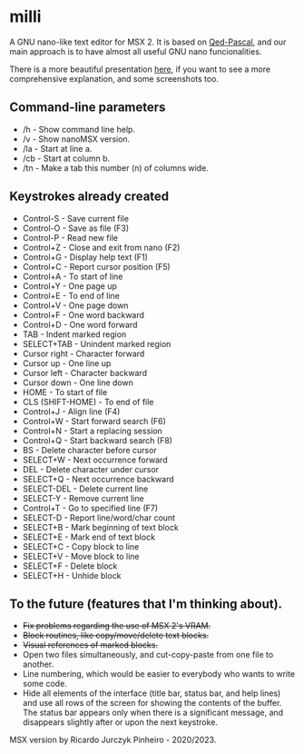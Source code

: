 # milli
A GNU nano-like text editor for MSX 2.
It is based on [Qed-Pascal](http://texteditors.org/cgi-bin/wiki.pl?action=browse&diff=1&id=Qed-Pascal), and our main approach is to have almost all useful GNU nano funcionalities.

There is a more beautiful presentation [here](http://ricardojpinheiro.github.io/nanomsx/), if you want to see a more comprehensive explanation, and some screenshots too.

## Command-line parameters
 - /h 		- Show command line help.
 - /v 		- Show nanoMSX version.
 - /la          - Start at line a.
 - /cb          - Start at column b.
 - /tn          - Make a tab this number (n) of columns wide.

## Keystrokes already created
 - Control-S - Save current file
 - Control-O - Save as file (F3)
 - Control-P - Read new file
 - Control+Z - Close and exit from nano (F2)
 - Control+G - Display help text (F1)
 - Control+C - Report cursor position (F5)
 - Control+A - To start of line
 - Control+Y - One page up
 - Control+E - To end of line
 - Control+V - One page down
 - Control+F - One word backward
 - Control+D - One word forward
 - TAB - Indent marked region
 - SELECT+TAB - Unindent marked region
 - Cursor right - Character forward
 - Cursor up   - One line up
 - Cursor left  - Character backward
 - Cursor down - One line down
 - HOME - To start of file
 - CLS (SHIFT-HOME) - To end of file
 - Control+J - Align line (F4)
 - Control+W - Start forward search (F6)
 - Control+N - Start a replacing session
 - Control+Q - Start backward search (F8)
 - BS - Delete character before cursor
 - SELECT+W - Next occurrence forward
 - DEL - Delete character under cursor
 - SELECT+Q - Next occurrence backward
 - SELECT-DEL - Delete current line
 - SELECT-Y - Remove current line
 - Control+T - Go to specified line (F7)
 - SELECT-D - Report line/word/char count
 - SELECT+B - Mark beginning of text block
 - SELECT+E - Mark end of text block
 - SELECT+C - Copy block to line
 - SELECT+V - Move block to line
 - SELECT+F - Delete block
 - SELECT+H - Unhide block

## To the future (features that I'm thinking about).
- ~~Fix problems regarding the use of MSX 2's VRAM.~~
- ~~Block routines, like copy/move/delete text blocks.~~
- ~~Visual references of marked blocks.~~
- Open two files simultaneously, and cut-copy-paste from one file to another.
- Line numbering, which would be easier to everybody who wants to write some code.
- Hide all elements of the interface (title bar, status bar, and help lines) and use all rows of the screen for showing the contents of the buffer. The status bar appears only when there is a significant message, and disappears slightly after or upon the next keystroke.

MSX version by Ricardo Jurczyk Pinheiro - 2020/2023.